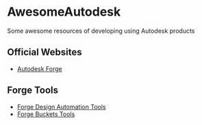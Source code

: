 # AwesomeAutodesk
Some awesome resources of developing using Autodesk products

## Official Websites

- [Autodesk Forge](https://forge.autodesk.com)

## Forge Tools
- [Forge Design Automation Tools](https://da-manager.autodesk.io/)
- [Forge Buckets Tools](https://oss-manager.autodesk.io/)